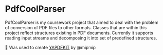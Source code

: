 # PdfCoolParser
PdfCoolParser is my coursework project that aimed to deal with the problem of conversion of PDF files to other formats. Classes that are within this project reflect structures existing in PDF documents. Currently it supports reading input streams and decomposing it into set of predefined structures.

🚀 Was used to create [YAPDFKIT](https://github.com/mipmip/YAPDFKit) by @mipmip
